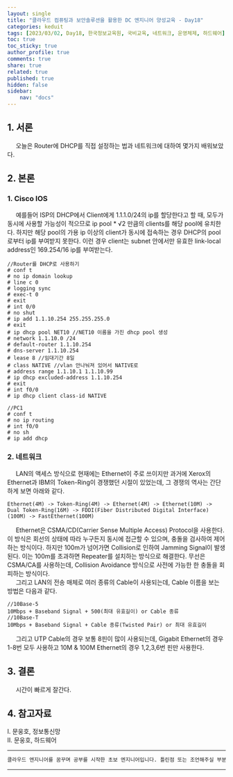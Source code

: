 ```yaml
---
layout: single
title: "클라우드 컴퓨팅과 보안솔루션을 활용한 DC 엔지니어 양성교육 - Day18"
categories: keduit
tags: [2023/03/02, Day18, 한국정보교육원, 국비교육, 네트워크, 운영체제, 하드웨어]
toc: true
toc_sticky: true
author_profile: true
comments: true
share: true
related: true
published: true
hidden: false
sidebar: 
    nav: "docs"
---
```


## 1. 서론  

&nbsp;&nbsp;&nbsp;&nbsp; 오늘은 Router에 DHCP를 직접 설정하는 법과 네트워크에 대하여 몇가지 배워보았다.

## 2. 본론  

### 1. Cisco IOS  

&nbsp;&nbsp;&nbsp;&nbsp; 예를들어 ISP의 DHCP에서 Client에게 1.1.1.0/24의 ip를 할당한다고 할 때, 모두가 동시에 사용할 가능성이 적으므로 ip pool * √2 만큼의 clients를 해당 pool에 유치한다. 하지만 해당 pool의 가용 ip 이상의 client가 동시에 접속하는 경우 DHCP의 pool로부터 ip를 부여받지 못한다. 이런 경우 client는 subnet 안에서만 유효한 link-local address인 169.254/16 ip를 부여받는다.

```
//Router를 DHCP로 사용하기
# conf t
# no ip domain lookup
# line c 0
# logging sync
# exec-t 0
# exit
# int 0/0
# no shut
# ip add 1.1.10.254 255.255.255.0
# exit
# ip dhcp pool NET10 //NET10 이름을 가진 dhcp pool 생성
# network 1.1.10.0 /24
# default-router 1.1.10.254
# dns-server 1.1.10.254
# lease 8 //임대기간 8일
# class NATIVE //vlan 안나눠져 있어서 NATIVE로
# address range 1.1.10.1 1.1.10.99
# ip dhcp excluded-address 1.1.10.254
# exit
# int f0/0
# ip dhcp client class-id NATIVE
```

```
//PC1
# conf t
# no ip routing
# int f0/0
# no sh
# ip add dhcp
```

### 2. 네트워크

&nbsp;&nbsp;&nbsp;&nbsp; LAN의 액세스 방식으로 현재에는 Ethernet이 주로 쓰이지만 과거에 Xerox의 Ethernet과 IBM의 Token-Ring이 경쟁했던 시절이 있었는데, 그 경쟁의 역사는 간단하게 보면 아래와 같다.

```
Ethernet(4M) -> Token-Ring(4M) -> Ethernet(4M) -> Ethernet(10M) -> Dual Token-Ring(16M) -> FDDI(Fiber Distributed Digital Interface)(100M) -> FastEthernet(100M)
```

&nbsp;&nbsp;&nbsp;&nbsp; Ethernet은 CSMA/CD(Carrier Sense Multiple Access) Protocol을 사용한다. 이 방식은 회선의 상태에 따라 누구든지 동시에 접근할 수 있으며, 충돌을 검사하여 제어하는 방식이다. 하지만 100m가 넘어가면 Collision로 인하여 Jamming Signal이 발생된다. 이는 100m를 초과하면 Repeater를 설치하는 방식으로 해결한다. 무선은 CSMA/CA를 사용하는데, Collision Avoidance 방식으로 사전에 가능한 한 충돌을 회피하는 방식이다.   
&nbsp;&nbsp;&nbsp;&nbsp; 그리고 LAN의 전송 매체로 여러 종류의 Cable이 사용되는데, Cable 이름을 보는 방법은 다음과 같다.

```
//10Base-5
10Mbps + Baseband Signal + 500(최대 유효길이) or Cable 종류
//10Base-T
10Mbps + Baseband Signal + Cable 종류(Twisted Pair) or 최대 유효길이
```

&nbsp;&nbsp;&nbsp;&nbsp; 그리고 UTP Cable의 경우 보통 8핀이 많이 사용되는데, Gigabit Ethernet의 경우 1-8번 모두 사용하고 10M & 100M Ethernet의 경우 1,2,3,6번 핀만 사용한다.

## 3. 결론  

&nbsp;&nbsp;&nbsp;&nbsp; 시간이 빠르게 잘간다.

## 4. 참고자료  

Ⅰ. 문웅호, 정보통신망   
Ⅱ. 문웅호, 하드웨어

---

```bash
클라우드 엔지니어를 꿈꾸며 공부를 시작한 초보 엔지니어입니다. 틀린점 또는 조언해주실 부분이 있으시면 친절하게 댓글 부탁드립니다. 방문해 주셔서 감사합니다 :)
```

---
